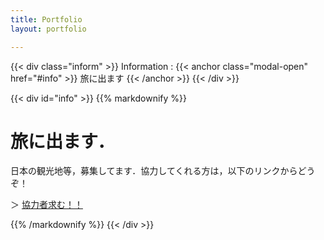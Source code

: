 ```yaml
---
title: Portfolio
layout: portfolio

---
```

{{< div class="inform" >}}
Information : 
{{< anchor class="modal-open" href="#info" >}}
旅に出ます
{{< /anchor >}}
{{< /div >}}

{{< div id="info" >}}
{{% markdownify %}}

# 旅に出ます．
日本の観光地等，募集してます．協力してくれる方は，以下のリンクからどうぞ！

＞
[協力者求む！！](https://forms.gle/qZAYgBbKxGVi4hNy5)

{{% /markdownify %}}
{{< /div >}}
